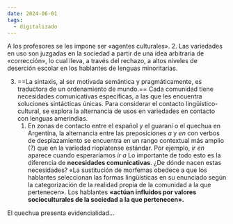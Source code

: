 ```yaml
---
date: 2024-06-01
tags:
  - digitalizado
---
```

A los profesores se les impone ser «agentes culturales».
2. Las variedades en uso son juzgadas en la sociedad a partir de una idea arbitraria de «corrección», lo cual lleva, a través del rechazo, a altos niveles de deserción escolar en los hablantes de lenguas minoritarias.

3. ==La sintaxis, al ser motivada semántica y pragmáticamente, es traductora de un ordenamiento de mundo.== Cada comunidad tiene necesidades comunicativas específicas, a las que les encuentra soluciones sintácticas únicas. Para considerar el contacto lingüístico-cultural, se explora la alternancia de usos en variedades en contacto con lenguas amerindias. 
	1. En zonas de contacto entre el español y el guaraní o el quechua en Argentina, la alternancia entre las preposiciones _a_ y _en_ con verbos de desplazamiento se encuentra en un rango contextual más amplio (?) que en la variedad rioplatense estándar. Por ejemplo, _ir en_ aparece cuando esperaríamos _ir a_
	Lo importante de todo esto es la diferencia de **necesidades comunicativas**. ¿De dónde nacen estas necesidades?
	«La sustitución de morfemas obedece a que los hablantes seleccionan las formas lingüísticas en su enunciado según la categorización de la realidad propia de la comunidad a la que pertenecen». Los hablantes **«actúan influidos por valores socioculturales de la sociedad a la que pertenecen».**

El quechua presenta evidencialidad…